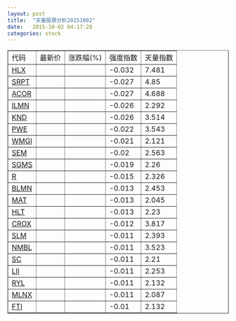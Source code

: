 ```yaml
---
layout: post
title:  "天量股票分析20151002"
date:   2015-10-02 04:17:28
categories: stock
---
```

<script type="text/javascript">
var stockList = []
stockList.push('gb_hlx');
stockList.push('gb_srpt');
stockList.push('gb_acor');
stockList.push('gb_ilmn');
stockList.push('gb_knd');
stockList.push('gb_pwe');
stockList.push('gb_wmgi');
stockList.push('gb_sem');
stockList.push('gb_sgms');
stockList.push('gb_r');
stockList.push('gb_blmn');
stockList.push('gb_mat');
stockList.push('gb_hlt');
stockList.push('gb_crox');
stockList.push('gb_slm');
stockList.push('gb_nmbl');
stockList.push('gb_sc');
stockList.push('gb_lii');
stockList.push('gb_ryl');
stockList.push('gb_mlnx');
stockList.push('gb_fti');
</script>

<table border="1">
 <tr>
  <td>代码</td>
  <td>最新价</td>
  <td>涨跌幅(%)</td>
 <td>强度指数</td>
 <td>天量指数</td>
</tr>
  <tr id="hlx"><td><a href="http://stock.finance.sina.com.cn/usstock/quotes/HLX.html" target="_blank">HLX</a></td><td></td><td></td><td>-0.032</td><td>7.481</td></tr>
  <tr id="srpt"><td><a href="http://stock.finance.sina.com.cn/usstock/quotes/SRPT.html" target="_blank">SRPT</a></td><td></td><td></td><td>-0.027</td><td>4.85</td></tr>
  <tr id="acor"><td><a href="http://stock.finance.sina.com.cn/usstock/quotes/ACOR.html" target="_blank">ACOR</a></td><td></td><td></td><td>-0.027</td><td>4.688</td></tr>
  <tr id="ilmn"><td><a href="http://stock.finance.sina.com.cn/usstock/quotes/ILMN.html" target="_blank">ILMN</a></td><td></td><td></td><td>-0.026</td><td>2.292</td></tr>
  <tr id="knd"><td><a href="http://stock.finance.sina.com.cn/usstock/quotes/KND.html" target="_blank">KND</a></td><td></td><td></td><td>-0.026</td><td>3.514</td></tr>
  <tr id="pwe"><td><a href="http://stock.finance.sina.com.cn/usstock/quotes/PWE.html" target="_blank">PWE</a></td><td></td><td></td><td>-0.022</td><td>3.543</td></tr>
  <tr id="wmgi"><td><a href="http://stock.finance.sina.com.cn/usstock/quotes/WMGI.html" target="_blank">WMGI</a></td><td></td><td></td><td>-0.021</td><td>2.121</td></tr>
  <tr id="sem"><td><a href="http://stock.finance.sina.com.cn/usstock/quotes/SEM.html" target="_blank">SEM</a></td><td></td><td></td><td>-0.02</td><td>2.563</td></tr>
  <tr id="sgms"><td><a href="http://stock.finance.sina.com.cn/usstock/quotes/SGMS.html" target="_blank">SGMS</a></td><td></td><td></td><td>-0.019</td><td>2.26</td></tr>
  <tr id="r"><td><a href="http://stock.finance.sina.com.cn/usstock/quotes/R.html" target="_blank">R</a></td><td></td><td></td><td>-0.015</td><td>2.326</td></tr>
  <tr id="blmn"><td><a href="http://stock.finance.sina.com.cn/usstock/quotes/BLMN.html" target="_blank">BLMN</a></td><td></td><td></td><td>-0.013</td><td>2.453</td></tr>
  <tr id="mat"><td><a href="http://stock.finance.sina.com.cn/usstock/quotes/MAT.html" target="_blank">MAT</a></td><td></td><td></td><td>-0.013</td><td>2.045</td></tr>
  <tr id="hlt"><td><a href="http://stock.finance.sina.com.cn/usstock/quotes/HLT.html" target="_blank">HLT</a></td><td></td><td></td><td>-0.013</td><td>2.23</td></tr>
  <tr id="crox"><td><a href="http://stock.finance.sina.com.cn/usstock/quotes/CROX.html" target="_blank">CROX</a></td><td></td><td></td><td>-0.012</td><td>3.817</td></tr>
  <tr id="slm"><td><a href="http://stock.finance.sina.com.cn/usstock/quotes/SLM.html" target="_blank">SLM</a></td><td></td><td></td><td>-0.011</td><td>2.393</td></tr>
  <tr id="nmbl"><td><a href="http://stock.finance.sina.com.cn/usstock/quotes/NMBL.html" target="_blank">NMBL</a></td><td></td><td></td><td>-0.011</td><td>3.523</td></tr>
  <tr id="sc"><td><a href="http://stock.finance.sina.com.cn/usstock/quotes/SC.html" target="_blank">SC</a></td><td></td><td></td><td>-0.011</td><td>2.21</td></tr>
  <tr id="lii"><td><a href="http://stock.finance.sina.com.cn/usstock/quotes/LII.html" target="_blank">LII</a></td><td></td><td></td><td>-0.011</td><td>2.253</td></tr>
  <tr id="ryl"><td><a href="http://stock.finance.sina.com.cn/usstock/quotes/RYL.html" target="_blank">RYL</a></td><td></td><td></td><td>-0.011</td><td>2.132</td></tr>
  <tr id="mlnx"><td><a href="http://stock.finance.sina.com.cn/usstock/quotes/MLNX.html" target="_blank">MLNX</a></td><td></td><td></td><td>-0.011</td><td>2.087</td></tr>
  <tr id="fti"><td><a href="http://stock.finance.sina.com.cn/usstock/quotes/FTI.html" target="_blank">FTI</a></td><td></td><td></td><td>-0.01</td><td>2.132</td></tr>
</table>

